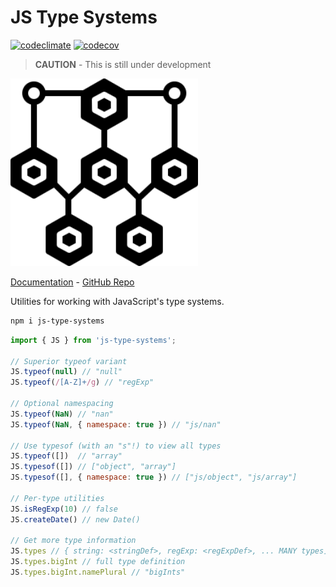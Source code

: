 # JS Type Systems

[![codeclimate](https://api.codeclimate.com/v1/badges/6b03e1a0fd4af72b5c69/maintainability)](https://codeclimate.com/github/pskfyi/js-type-systems/maintainability)
[![codecov](https://codecov.io/gh/pskfyi/js-type-systems/branch/develop/graph/badge.svg)](https://codecov.io/gh/pskfyi/js-type-systems)

> **CAUTION** - This is still under development 

<img src="/logo.svg" width="300">

[Documentation](https://js-type-system-dev-docs.netlify.com/) \- 
[GitHub Repo](https://github.com/pskfyi/js-type-systems)

Utilities for working with JavaScript's type systems.

```sh
npm i js-type-systems
```

```js
import { JS } from 'js-type-systems';

// Superior typeof variant
JS.typeof(null) // "null"
JS.typeof(/[A-Z]+/g) // "regExp"

// Optional namespacing
JS.typeof(NaN) // "nan"
JS.typeof(NaN, { namespace: true }) // "js/nan"

// Use typesof (with an "s"!) to view all types
JS.typeof([])  // "array"
JS.typesof([]) // ["object", "array"]
JS.typesof([], { namespace: true }) // ["js/object", "js/array"]

// Per-type utilities
JS.isRegExp(10) // false
JS.createDate() // new Date()

// Get more type information
JS.types // { string: <stringDef>, regExp: <regExpDef>, ... MANY types]
JS.types.bigInt // full type definition
JS.types.bigInt.namePlural // "bigInts"
```
